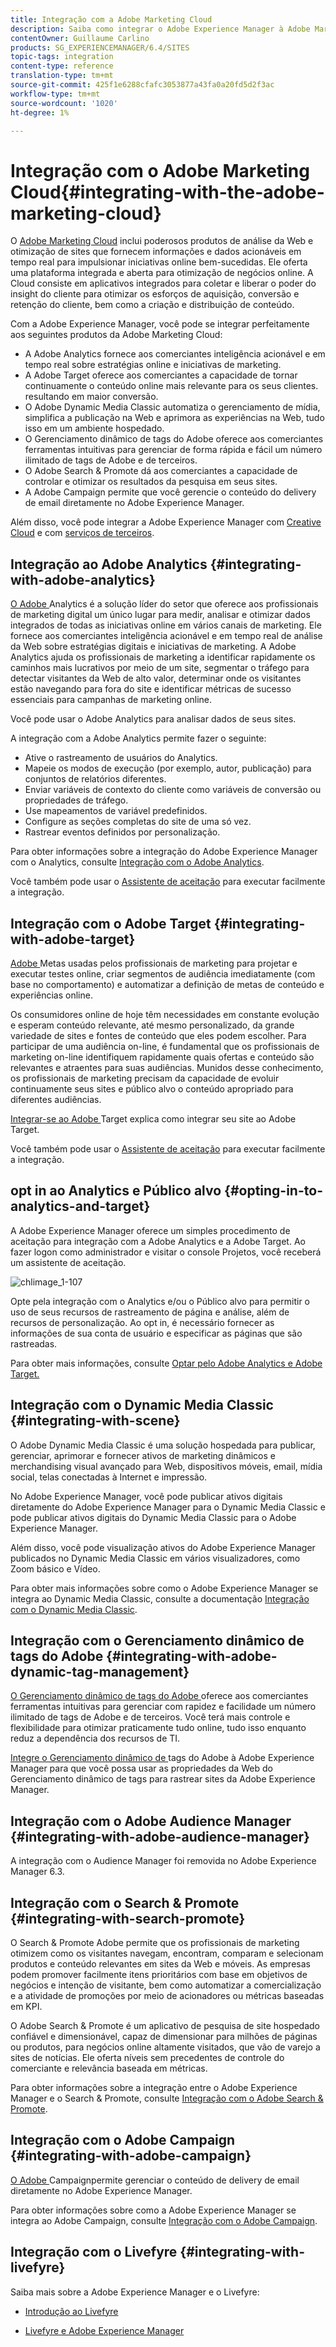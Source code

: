 ```yaml
---
title: Integração com a Adobe Marketing Cloud
description: Saiba como integrar o Adobe Experience Manager à Adobe Marketing Cloud.
contentOwner: Guillaume Carlino
products: SG_EXPERIENCEMANAGER/6.4/SITES
topic-tags: integration
content-type: reference
translation-type: tm+mt
source-git-commit: 425f1e6288cfafc3053877a43fa0a20fd5d2f3ac
workflow-type: tm+mt
source-wordcount: '1020'
ht-degree: 1%

---
```



# Integração com o Adobe Marketing Cloud{#integrating-with-the-adobe-marketing-cloud}

O [Adobe Marketing Cloud](https://www.adobe.com/solutions/digital-marketing.html) inclui poderosos produtos de análise da Web e otimização de sites que fornecem informações e dados acionáveis em tempo real para impulsionar iniciativas online bem-sucedidas. Ele oferta uma plataforma integrada e aberta para otimização de negócios online. A Cloud consiste em aplicativos integrados para coletar e liberar o poder do insight do cliente para otimizar os esforços de aquisição, conversão e retenção do cliente, bem como a criação e distribuição de conteúdo.

Com a Adobe Experience Manager, você pode se integrar perfeitamente aos seguintes produtos da Adobe Marketing Cloud:

* A Adobe Analytics fornece aos comerciantes inteligência acionável e em tempo real sobre estratégias online e iniciativas de marketing.
* A Adobe Target oferece aos comerciantes a capacidade de tornar continuamente o conteúdo online mais relevante para os seus clientes. resultando em maior conversão.
* O Adobe Dynamic Media Classic automatiza o gerenciamento de mídia, simplifica a publicação na Web e aprimora as experiências na Web, tudo isso em um ambiente hospedado.
* O Gerenciamento dinâmico de tags do Adobe oferece aos comerciantes ferramentas intuitivas para gerenciar de forma rápida e fácil um número ilimitado de tags de Adobe e de terceiros.
* O Adobe Search &amp; Promote dá aos comerciantes a capacidade de controlar e otimizar os resultados da pesquisa em seus sites.
* A Adobe Campaign permite que você gerencie o conteúdo do delivery de email diretamente no Adobe Experience Manager.

Além disso, você pode integrar a Adobe Experience Manager com [Creative Cloud](/help/assets/aem-cc-integration-best-practices.md) e com [serviços de terceiros](/help/sites-administering/third-party-services.md).

## Integração ao Adobe Analytics {#integrating-with-adobe-analytics}

[O Adobe ](https://www.omniture.com/en/products/analytics/sitecatalyst) Analytics é a solução líder do setor que oferece aos profissionais de marketing digital um único lugar para medir, analisar e otimizar dados integrados de todas as iniciativas online em vários canais de marketing. Ele fornece aos comerciantes inteligência acionável e em tempo real de análise da Web sobre estratégias digitais e iniciativas de marketing. A Adobe Analytics ajuda os profissionais de marketing a identificar rapidamente os caminhos mais lucrativos por meio de um site, segmentar o tráfego para detectar visitantes da Web de alto valor, determinar onde os visitantes estão navegando para fora do site e identificar métricas de sucesso essenciais para campanhas de marketing online.

Você pode usar o Adobe Analytics para analisar dados de seus sites.

A integração com a Adobe Analytics permite fazer o seguinte:

* Ative o rastreamento de usuários do Analytics.
* Mapeie os modos de execução (por exemplo, autor, publicação) para conjuntos de relatórios diferentes.
* Enviar variáveis de contexto do cliente como variáveis de conversão ou propriedades de tráfego.
* Use mapeamentos de variável predefinidos.
* Configure as seções completas do site de uma só vez.
* Rastrear eventos definidos por personalização.

Para obter informações sobre a integração do Adobe Experience Manager com o Analytics, consulte [Integração com o Adobe Analytics](/help/sites-administering/adobeanalytics.md).

Você também pode usar o [Assistente de aceitação](/help/sites-administering/opt-in.md) para executar facilmente a integração.

## Integração com o Adobe Target {#integrating-with-adobe-target}

[Adobe ](https://www.omniture.com/en/products/conversion/test-and-target) Metas usadas pelos profissionais de marketing para projetar e executar testes online, criar segmentos de audiência imediatamente (com base no comportamento) e automatizar a definição de metas de conteúdo e experiências online.

Os consumidores online de hoje têm necessidades em constante evolução e esperam conteúdo relevante, até mesmo personalizado, da grande variedade de sites e fontes de conteúdo que eles podem escolher. Para participar de uma audiência on-line, é fundamental que os profissionais de marketing on-line identifiquem rapidamente quais ofertas e conteúdo são relevantes e atraentes para suas audiências. Munidos desse conhecimento, os profissionais de marketing precisam da capacidade de evoluir continuamente seus sites e público alvo o conteúdo apropriado para diferentes audiências.

[Integrar-se ao Adobe ](/help/sites-administering/target.md) Target explica como integrar seu site ao Adobe Target.

Você também pode usar o [Assistente de aceitação](/help/sites-administering/opt-in.md) para executar facilmente a integração.

## opt in ao Analytics e Público alvo {#opting-in-to-analytics-and-target}

A Adobe Experience Manager oferece um simples procedimento de aceitação para integração com a Adobe Analytics e a Adobe Target. Ao fazer logon como administrador e visitar o console Projetos, você receberá um assistente de aceitação.

![chlimage_1-107](assets/chlimage_1-107.png)

Opte pela integração com o Analytics e/ou o Público alvo para permitir o uso de seus recursos de rastreamento de página e análise, além de recursos de personalização. Ao opt in, é necessário fornecer as informações de sua conta de usuário e especificar as páginas que são rastreadas.

Para obter mais informações, consulte [Optar pelo Adobe Analytics e Adobe Target.](/help/sites-administering/opt-in.md)

## Integração com o Dynamic Media Classic {#integrating-with-scene}

O Adobe Dynamic Media Classic é uma solução hospedada para publicar, gerenciar, aprimorar e fornecer ativos de marketing dinâmicos e merchandising visual avançado para Web, dispositivos móveis, email, mídia social, telas conectadas à Internet e impressão.

No Adobe Experience Manager, você pode publicar ativos digitais diretamente do Adobe Experience Manager para o Dynamic Media Classic e pode publicar ativos digitais do Dynamic Media Classic para o Adobe Experience Manager.

Além disso, você pode visualização ativos do Adobe Experience Manager publicados no Dynamic Media Classic em vários visualizadores, como Zoom básico e Vídeo.

Para obter mais informações sobre como o Adobe Experience Manager se integra ao Dynamic Media Classic, consulte a documentação [Integração com o Dynamic Media Classic](/help/sites-administering/scene7.md).

## Integração com o Gerenciamento dinâmico de tags do Adobe {#integrating-with-adobe-dynamic-tag-management}

[O Gerenciamento dinâmico de tags do Adobe ](https://www.adobe.com/solutions/digital-marketing/dynamic-tag-management.html) oferece aos comerciantes ferramentas intuitivas para gerenciar com rapidez e facilidade um número ilimitado de tags de Adobe e de terceiros. Você terá mais controle e flexibilidade para otimizar praticamente tudo online, tudo isso enquanto reduz a dependência dos recursos de TI.

[Integre o Gerenciamento dinâmico de ](/help/sites-administering/dtm.md) tags do Adobe à Adobe Experience Manager para que você possa usar as propriedades da Web do Gerenciamento dinâmico de tags para rastrear sites da Adobe Experience Manager.

## Integração com o Adobe Audience Manager {#integrating-with-adobe-audience-manager}

A integração com o Audience Manager foi removida no Adobe Experience Manager 6.3.

## Integração com o Search &amp; Promote {#integrating-with-search-promote}

O Search &amp; Promote Adobe permite que os profissionais de marketing otimizem como os visitantes navegam, encontram, comparam e selecionam produtos e conteúdo relevantes em sites da Web e móveis. As empresas podem promover facilmente itens prioritários com base em objetivos de negócios e intenção de visitante, bem como automatizar a comercialização e a atividade de promoções por meio de acionadores ou métricas baseadas em KPI.

O Adobe Search &amp; Promote é um aplicativo de pesquisa de site hospedado confiável e dimensionável, capaz de dimensionar para milhões de páginas ou produtos, para negócios online altamente visitados, que vão de varejo a sites de notícias. Ele oferta níveis sem precedentes de controle do comerciante e relevância baseada em métricas.

Para obter informações sobre a integração entre o Adobe Experience Manager e o Search &amp; Promote, consulte [Integração com o Adobe Search &amp; Promote](/help/sites-administering/search-and-promote.md).

## Integração com o Adobe Campaign {#integrating-with-adobe-campaign}

[O Adobe ](https://www.adobe.com/solutions/campaign-management.html) Campaignpermite gerenciar o conteúdo de delivery de email diretamente no Adobe Experience Manager.

Para obter informações sobre como a Adobe Experience Manager se integra ao Adobe Campaign, consulte [Integração com o Adobe Campaign](/help/sites-administering/campaignstandard.md).

## Integração com o Livefyre {#integrating-with-livefyre}

Saiba mais sobre a Adobe Experience Manager e o Livefyre:

* [Introdução ao Livefyre](https://answers.livefyre.com/developers/getting-started)

* [Livefyre e Adobe Experience Manager](https://answers.livefyre.com/product/livefyre-for-adobe-experience-manager-aem/livefyre-for-adobe-experience-manager/)

